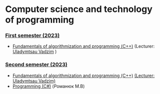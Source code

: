 # Computer science and technology of programming

### [First semester (2023)](https://github.com/Dzmitry-Leushukou/BSUIR-Labs/tree/main/Semester%201)
- [Fundamentals of algorithmization and programming (С++)](https://github.com/Dzmitry-Leushukou/BSUIR-Labs/tree/main/Semester%201/Fundamentals%20of%20algorithmization%20and%20programming%20(C%2B%2B)) (Lecturer: [ Uladymtsau Vadzim](https://github.com/Vadimohka) )
### [Second semester (2023)](https://github.com/Dzmitry-Leushukou/BSUIR-Labs/tree/main/Semester%202)
- [Fundamentals of algorithmization and programming (С++)](https://github.com/Dzmitry-Leushukou/Fundamentals-of-algorithmization-and-programming) [(Lecturer: Uladymtsau Vadzim)](https://github.com/Vadimohka)
- [Programming (C#)](https://github.com/Dzmitry-Leushukou/BSUIR-Labs/tree/main/Semester%202/Programming%20(C%23)) (Романюк М.В)
